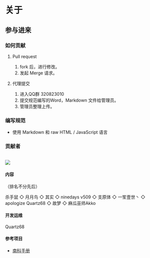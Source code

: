 # 关于

## 参与进来

### 如何贡献

1. Pull request

   1. fork 后，进行修改。
   2. 发起 Merge 请求。

2. 代理提交

   1. 进入QQ群 320823010
   2. 提交规范编写的Word，Markdown 文件给管理员。
   3. 管理员整理上传。

### 编写规范

- 使用 Markdown 和 raw HTML / JavaScript 语言

### 贡献者

<a href="https://github.com/survive-hfut/survive-hfut.github.io/graphs/contributors">
  <br><img src="https://contributors-img.web.app/image?repo=survive-hfut/survive-hfut.github.io" />
</a>

#### 内容

（排名不分先后）

杀手鼠 ◇ 月月鸟 ◇ 其实 ◇ ninedays
v509 ◇ 支原体 ◇ 一笙壹世丶 ◇ apologize
Quartz68 ◇ 故梦 ◇ 麻瓜巫师Akko

#### 开发运维

Quartz68

#### 参考项目

- [南科手册](https://sustech.online/)
